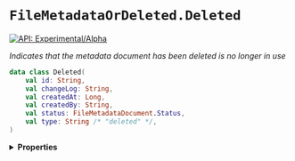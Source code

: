 # `FileMetadataOrDeleted.Deleted`


[![API: Experimental/Alpha](https://img.shields.io/static/v1?label=API&message=Experimental/Alpha&color=orange&style=flat-square)](/docs/developer-guide/core/api-conventions.md)


_Indicates that the metadata document has been deleted is no longer in use_

```kotlin
data class Deleted(
    val id: String,
    val changeLog: String,
    val createdAt: Long,
    val createdBy: String,
    val status: FileMetadataDocument.Status,
    val type: String /* "deleted" */,
)
```

<details>
<summary>
<b>Properties</b>
</summary>

<details>
<summary>
<code>id</code>: <code><code><a href='https://kotlinlang.org/api/latest/jvm/stdlib/kotlin/-string/'>String</a></code></code>
</summary>





</details>

<details>
<summary>
<code>changeLog</code>: <code><code><a href='https://kotlinlang.org/api/latest/jvm/stdlib/kotlin/-string/'>String</a></code></code> Reason for this change
</summary>





</details>

<details>
<summary>
<code>createdAt</code>: <code><code><a href='https://kotlinlang.org/api/latest/jvm/stdlib/kotlin/-long/'>Long</a></code></code> Timestamp indicating when this change was made
</summary>





</details>

<details>
<summary>
<code>createdBy</code>: <code><code><a href='https://kotlinlang.org/api/latest/jvm/stdlib/kotlin/-string/'>String</a></code></code> A reference to the user who made this change
</summary>





</details>

<details>
<summary>
<code>status</code>: <code><code><a href='/docs/reference/dk.sdu.cloud.file.orchestrator.api.FileMetadataDocument.Status.md'>FileMetadataDocument.Status</a></code></code>
</summary>





</details>

<details>
<summary>
<code>type</code>: <code><code>String /* "deleted" */</code></code> The type discriminator
</summary>

[![API: Stable](https://img.shields.io/static/v1?label=API&message=Stable&color=green&style=flat-square)](/docs/developer-guide/core/api-conventions.md)




</details>



</details>


